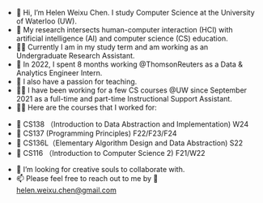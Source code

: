 - 👋 Hi, I’m Helen Weixu Chen. I study Computer Science at the University of Waterloo (UW). 
- 👀 My research intersects human-computer interaction (HCI) with artificial intelligence (AI) and computer science (CS) education.
- 🧑‍🎓 Currently I am in my study term and am working as an Undergraduate Research Assistant. 
- 👔 In 2022, I spent 8 months working @ThomsonReuters as a Data & Analytics Engineer Intern.
- 🌱 I also have a passion for teaching. 
- 👩‍🏫 I have been working for a few CS courses @UW since September 2021 as a full-time and part-time Instructional Support Assistant.
- 👩‍🏫 Here are the courses that I worked for:
* 📖 CS138 （Introduction to Data Abstraction and Implementation) W24
* 📖 CS137 (Programming Principles) F22/F23/F24
* 📖 CS136L（Elementary Algorithm Design and Data Abstraction) S22
* 📖 CS116 （Introduction to Computer Science 2) F21/W22
- 💞️ I’m looking for creative souls to collaborate with.
- 📫 Please feel free to reach out to me by 📧 helen.weixu.chen@gmail.com

<!---
w352chen/w352chen is a ✨ special ✨ repository because its `README.md` (this file) appears on your GitHub profile.
You can click the Preview link to take a look at your changes.
--->
